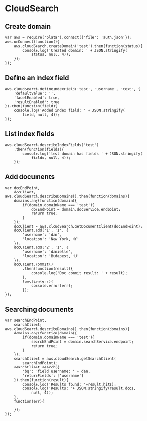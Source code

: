 # CloudSearch

## Create domain

    var aws = require('plata').connect({'file': 'auth.json'});
    aws.onConnect(function(){
        aws.cloudSearch.createDomain('test').then(function(status){
            console.log('Created domain: ' + JSON.stringify(
                status, null, 4));
        });
    });

## Define an index field

    aws.cloudSearch.defineIndexField('test', 'username', 'text', {
        'defaultValue': '',
        'facetEnabled': true,
        'resultEnabled': true
    }).then(function(field){
        console.log('Added index field: ' + JSON.stringify(
            field, null, 4));
    });

## List index fields

    aws.cloudSearch.describeIndexFields('test')
        .then(function(fields){
            console.log('test domain has fields ' + JSON.stringify(
                fields, null, 4));
        });

## Add documents

    var docEndPoint,
        docClient;
    aws.cloudSearch.describeDomains().then(function(domains){
        domains.any(function(domain){
            if(domain.domainName === 'test'){
                docEndPoint = domain.docService.endpoint;
                return true;
            }
        });
        docClient = aws.cloudSearch.getDocumentClient(docEndPoint);
        docClient.add('1', '1', {
            'username': 'dan',
            'location': 'New York, NY'
        });
        docClient.add('2', '1', {
            'username': 'danielle',
            'location': 'Budapest, HU'
        });
        docClient.commit()
            .then(function(result){
                console.log('Doc commit result: ' + result);
            },
            function(err){
                console.error(err);
            });
    });


## Searching documents

    var searchEndPoint,
        searchClient;
    aws.cloudSearch.describeDomains().then(function(domains){
        domains.any(function(domain){
            if(domain.domainName === 'test'){
                searchEndPoint = domain.searchService.endpoint;
                return true;
            }
        });
        searchClient = aws.cloudSearch.getSearchClient(
            searchEndPoint);
        searchClient.search({
            'bq': 'field username: ' + dan,
            'returnFields': ['username']
        }).then(function(result){
            console.log('Results found: '+result.hits);
            console.log('Results: '+ JSON.stringify(result.docs,
                null, 4));
        },
        function(err){

        });
    });
